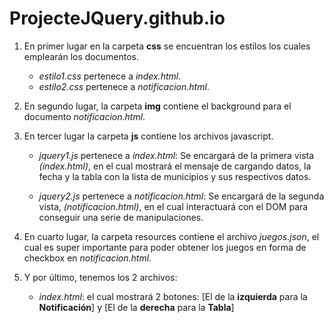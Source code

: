 # ProjecteJQuery.github.io

1. En primer lugar en la carpeta **css** se encuentran los estilos los cuales emplearán los documentos.
   - *estilo1.css* pertenece a *index.html*.
   - *estilo2.css* pertenece a *notificacion.html*.
 
2. En segundo lugar, la carpeta **img** contiene el background para el documento *notificacion.html*.

3. En tercer lugar la carpeta **js** contiene los archivos javascript.
   - *jquery1.js* pertenece a *index.html*: Se encargará de la primera vista *(index.html)*, en el cual mostrará el mensaje de cargando datos, la fecha y la tabla con la lista de           municipios y sus respectivos datos.

   - *jquery2.js* pertenece a *notificacion.html*: Se encargará de la segunda vista, *(notificacion.html)*, en el cual interactuará con el DOM para conseguir una serie de               manipulaciones.

4. En cuarto lugar, la carpeta resources contiene el archivo *juegos.json*, el cual es super importante para poder obtener los juegos en forma de checkbox en 
   *notificacion.html*.

5. Y por último, tenemos los 2 archivos:
    - *index.html*: el cual mostrará 2 botones: [El de la **izquierda** para la **Notificación**] y [El de la **derecha** para la **Tabla**]
